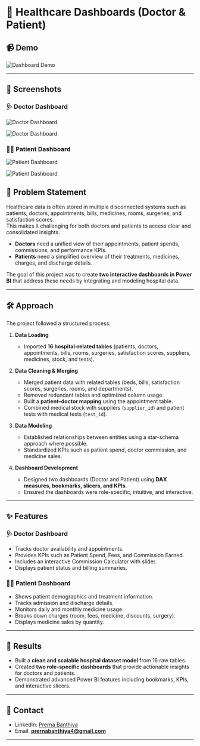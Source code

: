 # 🏥 Healthcare Dashboards (Doctor & Patient)

## 📹 Demo
![Dashboard Demo](hospital-patientdashboard.gif.gif)  

---
## 📸 Screenshots

### 🩺 Doctor Dashboard
![Doctor Dashboard](assets/doctor-dashboard.png)

![Doctor Dashboard](assets/doctor-dashboard.png)


### 👩‍⚕️ Patient Dashboard
![Patient Dashboard](assets/patient-dashboard.png)

![Patient Dashboard](assets/patient-dashboard.png)


## 📌 Problem Statement
Healthcare data is often stored in multiple disconnected systems such as patients, doctors, appointments, bills, medicines, rooms, surgeries, and satisfaction scores.  
This makes it challenging for both doctors and patients to access clear and consolidated insights.  

- **Doctors** need a unified view of their appointments, patient spends, commissions, and performance KPIs.  
- **Patients** need a simplified overview of their treatments, medicines, charges, and discharge details.  

The goal of this project was to create **two interactive dashboards in Power BI** that address these needs by integrating and modeling hospital data.

---

## 🛠 Approach
The project followed a structured process:

1. **Data Loading**  
   - Imported **16 hospital-related tables** (patients, doctors, appointments, bills, rooms, surgeries, satisfaction scores, suppliers, medicines, stock, and tests).  

2. **Data Cleaning & Merging**  
   - Merged patient data with related tables (beds, bills, satisfaction scores, surgeries, rooms, and departments).  
   - Removed redundant tables and optimized column usage.  
   - Built a **patient–doctor mapping** using the appointment table.  
   - Combined medical stock with suppliers (`supplier_id`) and patient tests with medical tests (`test_id`).  

3. **Data Modeling**  
   - Established relationships between entities using a star-schema approach where possible.  
   - Standardized KPIs such as patient spend, doctor commission, and medicine sales.  

4. **Dashboard Development**  
   - Designed two dashboards (Doctor and Patient) using **DAX measures, bookmarks, slicers, and KPIs**.  
   - Ensured the dashboards were role-specific, intuitive, and interactive.  

---

## ✨ Features
### 🩺 Doctor Dashboard
- Tracks doctor availability and appointments.  
- Provides KPIs such as Patient Spend, Fees, and Commission Earned.  
- Includes an interactive Commission Calculator with slider.  
- Displays patient status and billing summaries.  

### 👩‍⚕️ Patient Dashboard
- Shows patient demographics and treatment information.  
- Tracks admission and discharge details.  
- Monitors daily and monthly medicine usage.  
- Breaks down charges (room, fees, medicine, discounts, surgery).  
- Displays medicine sales by quantity.  

---

## 📂 Results
- Built a **clean and scalable hospital dataset model** from 16 raw tables.  
- Created **two role-specific dashboards** that provide actionable insights for doctors and patients.  
- Demonstrated advanced Power BI features including bookmarks, KPIs, and interactive slicers.  

---


## 🔗 Contact
- LinkedIn: [Prerna Banthiya](https://www.linkedin.com/in/prerna-banthiya/)  
- Email: **prernabanthiya4@gmail.com**  

---
